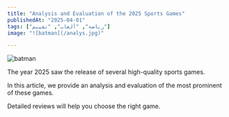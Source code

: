 ```yaml
---
title: "Analysis and Evaluation of the 2025 Sports Games"
publishedAt: "2025-04-01"
tags: ["رياضة", "ألعاب", "تقييم"]
image: "![batman](/analys.jpg)"

---
```

![batman](/analys.jpg)

The year 2025 saw the release of several high-quality sports games.

In this article, we provide an analysis and evaluation of the most prominent of these games.

Detailed reviews will help you choose the right game.
